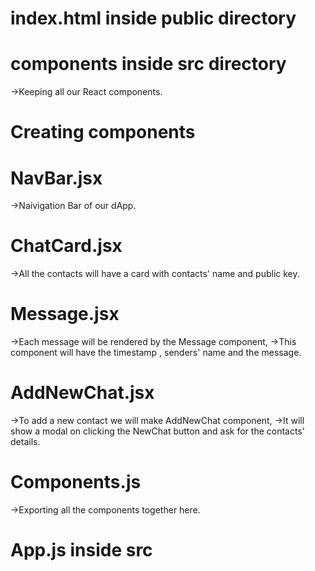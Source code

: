 # index.html inside public directory

# components inside src directory
->Keeping all our React components.

# Creating components
  
  # NavBar.jsx
  ->Naivigation Bar of our dApp.
  
  # ChatCard.jsx
  ->All the contacts will have a card with contacts' name and public key.
  
  # Message.jsx
  ->Each message will be rendered by the Message component,
  ->This component will have the timestamp , senders' name and the message.
  
  # AddNewChat.jsx
  ->To add a new contact we will make AddNewChat component,
  ->It will show a modal on clicking the NewChat button and ask for the contacts' details.
  
  # Components.js
  ->Exporting all the components together here.
  
# App.js inside src
